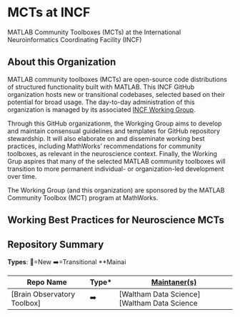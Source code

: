 # MCTs at INCF
MATLAB Community Toolboxes (MCTs) at the International Neuroinformatics Coordinating Facility (INCF)

## About this Organization
MATLAB community toolboxes (MCTs) are open-source code distributions of structured functionality built with MATLAB. This INCF GitHub organization hosts new or transitional codebases, selected based on their potential for broad usage. The day-to-day administration of this organization is managed by its associated [INCF Working Group](https://www.incf.org/sig/incfmathworks-working-group-early-stage-matlab-community-toolboxes). 

Through this GitHub organizationm, the Workging Group aims to develop and maintain consensual guidelines and templates for GitHub repository stewardship. It will also elaborate on and disseminate working best practices, including MathWorks’ recommendations for community toolboxes, as relevant in the neuroscience context. Finally, the Working Grup aspires that many of the selected MATLAB community toolboxes will transition to more permanent individual- or organization-led development over time. 

The Working Group (and this organization) are sponsored by the MATLAB Community Toolbox (MCT) program at MathWorks.

## Working Best Practices for Neuroscience MCTs

## Repository Summary
**Types**: 🐣=New ➡️=Transitional
**Mainai

| Repo Name | Type* | [Maintaner(s)]([url](https://docs.github.com/en/organizations/managing-user-access-to-your-organizations-repositories/managing-repository-roles/repository-roles-for-an-organization#repository-roles-for-organizations)) |
| --- | --- | --- |
| [Brain Observatory Toolbox] | ➡️ | [Waltham Data Science] [Waltham Data Science|https://github.com/stevewds]|
